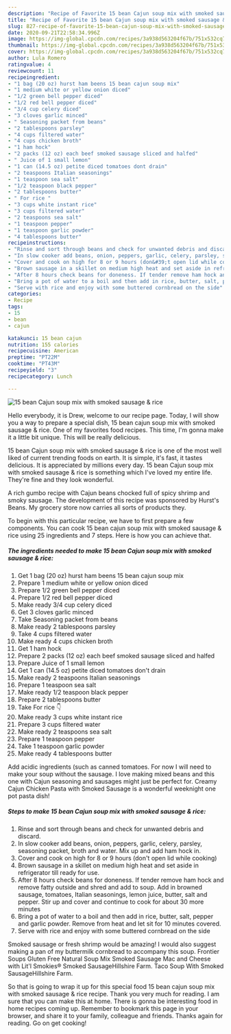 ```yaml
---
description: "Recipe of Favorite 15 bean Cajun soup mix with smoked sausage &amp;amp; rice"
title: "Recipe of Favorite 15 bean Cajun soup mix with smoked sausage &amp;amp; rice"
slug: 827-recipe-of-favorite-15-bean-cajun-soup-mix-with-smoked-sausage-and-amp-rice
date: 2020-09-21T22:58:34.996Z
image: https://img-global.cpcdn.com/recipes/3a938d563204f67b/751x532cq70/15-bean-cajun-soup-mix-with-smoked-sausage-rice-recipe-main-photo.jpg
thumbnail: https://img-global.cpcdn.com/recipes/3a938d563204f67b/751x532cq70/15-bean-cajun-soup-mix-with-smoked-sausage-rice-recipe-main-photo.jpg
cover: https://img-global.cpcdn.com/recipes/3a938d563204f67b/751x532cq70/15-bean-cajun-soup-mix-with-smoked-sausage-rice-recipe-main-photo.jpg
author: Lula Romero
ratingvalue: 4
reviewcount: 11
recipeingredient:
- "1 bag (20 oz) hurst ham beens 15 bean cajun soup mix"
- "1 medium white or yellow onion diced"
- "1/2 green bell pepper diced"
- "1/2 red bell pepper diced"
- "3/4 cup celery diced"
- "3 cloves garlic minced"
- " Seasoning packet from beans"
- "2 tablespoons parsley"
- "4 cups filtered water"
- "4 cups chicken broth"
- "1 ham hock"
- "2 packs (12 oz) each beef smoked sausage sliced and halfed"
- " Juice of 1 small lemon"
- "1 can (14.5 oz) petite diced tomatoes dont drain"
- "2 teaspoons Italian seasonings"
- "1 teaspoon sea salt"
- "1/2 teaspoon black pepper"
- "2 tablespoons butter"
- " For rice "
- "3 cups white instant rice"
- "3 cups filtered water"
- "2 teaspoons sea salt"
- "1 teaspoon pepper"
- "1 teaspoon garlic powder"
- "4 tablespoons butter"
recipeinstructions:
- "Rinse and sort through beans and check for unwanted debris and discard."
- "In slow cooker add beans, onion, peppers, garlic, celery, parsley, seasoning packet, broth and water. Mix up and add ham hock in."
- "Cover and cook on high for 8 or 9 hours (don&#39;t open lid while cooking)"
- "Brown sausage in a skillet on medium high heat and set aside in refrigerator till ready for use."
- "After 8 hours check beans for doneness. If tender remove ham hock and remove fatty outside and shred and add to soup. Add in browned sausage, tomatoes, Italian seasonings, lemon juice, butter, salt and pepper. Stir up and cover and continue to cook for about 30 more minutes"
- "Bring a pot of water to a boil and then add in rice, butter, salt, pepper and garlic powder. Remove from heat and let sit for 10 minutes covered."
- "Serve with rice and enjoy with some buttered cornbread on the side"
categories:
- Recipe
tags:
- 15
- bean
- cajun

katakunci: 15 bean cajun 
nutrition: 155 calories
recipecuisine: American
preptime: "PT22M"
cooktime: "PT43M"
recipeyield: "3"
recipecategory: Lunch

---
```



![15 bean Cajun soup mix with smoked sausage &amp; rice](https://img-global.cpcdn.com/recipes/3a938d563204f67b/751x532cq70/15-bean-cajun-soup-mix-with-smoked-sausage-rice-recipe-main-photo.jpg)

Hello everybody, it is Drew, welcome to our recipe page. Today, I will show you a way to prepare a special dish, 15 bean cajun soup mix with smoked sausage &amp; rice. One of my favorites food recipes. This time, I'm gonna make it a little bit unique. This will be really delicious.

15 bean Cajun soup mix with smoked sausage &amp; rice is one of the most well liked of current trending foods on earth. It is simple, it's fast, it tastes delicious. It is appreciated by millions every day. 15 bean Cajun soup mix with smoked sausage &amp; rice is something which I've loved my entire life. They're fine and they look wonderful.

A rich gumbo recipe with Cajun beans chocked full of spicy shrimp and smoky sausage. The development of this recipe was sponsored by Hurst&#39;s Beans. My grocery store now carries all sorts of products they.


To begin with this particular recipe, we have to first prepare a few components. You can cook 15 bean cajun soup mix with smoked sausage &amp; rice using 25 ingredients and 7 steps. Here is how you can achieve that.

<!--inarticleads1-->

##### The ingredients needed to make 15 bean Cajun soup mix with smoked sausage &amp; rice:

1. Get 1 bag (20 oz) hurst ham beens 15 bean cajun soup mix
1. Prepare 1 medium white or yellow onion diced
1. Prepare 1/2 green bell pepper diced
1. Prepare 1/2 red bell pepper diced
1. Make ready 3/4 cup celery diced
1. Get 3 cloves garlic minced
1. Take  Seasoning packet from beans
1. Make ready 2 tablespoons parsley
1. Take 4 cups filtered water
1. Make ready 4 cups chicken broth
1. Get 1 ham hock
1. Prepare 2 packs (12 oz) each beef smoked sausage sliced and halfed
1. Prepare  Juice of 1 small lemon
1. Get 1 can (14.5 oz) petite diced tomatoes don&#39;t drain
1. Make ready 2 teaspoons Italian seasonings
1. Prepare 1 teaspoon sea salt
1. Make ready 1/2 teaspoon black pepper
1. Prepare 2 tablespoons butter
1. Take  For rice 👇
1. Make ready 3 cups white instant rice
1. Prepare 3 cups filtered water
1. Make ready 2 teaspoons sea salt
1. Prepare 1 teaspoon pepper
1. Take 1 teaspoon garlic powder
1. Make ready 4 tablespoons butter


Add acidic ingredients (such as canned tomatoes. For now I will need to make your soup without the sausage. I love making mixed beans and this one with Cajun seasoning and sausages might just be perfect for. Creamy Cajun Chicken Pasta with Smoked Sausage is a wonderful weeknight one pot pasta dish! 

<!--inarticleads2-->

##### Steps to make 15 bean Cajun soup mix with smoked sausage &amp; rice:

1. Rinse and sort through beans and check for unwanted debris and discard.
1. In slow cooker add beans, onion, peppers, garlic, celery, parsley, seasoning packet, broth and water. Mix up and add ham hock in.
1. Cover and cook on high for 8 or 9 hours (don&#39;t open lid while cooking)
1. Brown sausage in a skillet on medium high heat and set aside in refrigerator till ready for use.
1. After 8 hours check beans for doneness. If tender remove ham hock and remove fatty outside and shred and add to soup. Add in browned sausage, tomatoes, Italian seasonings, lemon juice, butter, salt and pepper. Stir up and cover and continue to cook for about 30 more minutes
1. Bring a pot of water to a boil and then add in rice, butter, salt, pepper and garlic powder. Remove from heat and let sit for 10 minutes covered.
1. Serve with rice and enjoy with some buttered cornbread on the side


Smoked sausage or fresh shrimp would be amazing! I would also suggest making a pan of my buttermilk cornbread to accompany this soup. Frontier Soups Gluten Free Natural Soup Mix Smoked Sausage Mac and Cheese with Lit&#39;l Smokies® Smoked SausageHillshire Farm. Taco Soup With Smoked SausageHillshire Farm. 

So that is going to wrap it up for this special food 15 bean cajun soup mix with smoked sausage &amp; rice recipe. Thank you very much for reading. I am sure that you can make this at home. There is gonna be interesting food in home recipes coming up. Remember to bookmark this page in your browser, and share it to your family, colleague and friends. Thanks again for reading. Go on get cooking!
